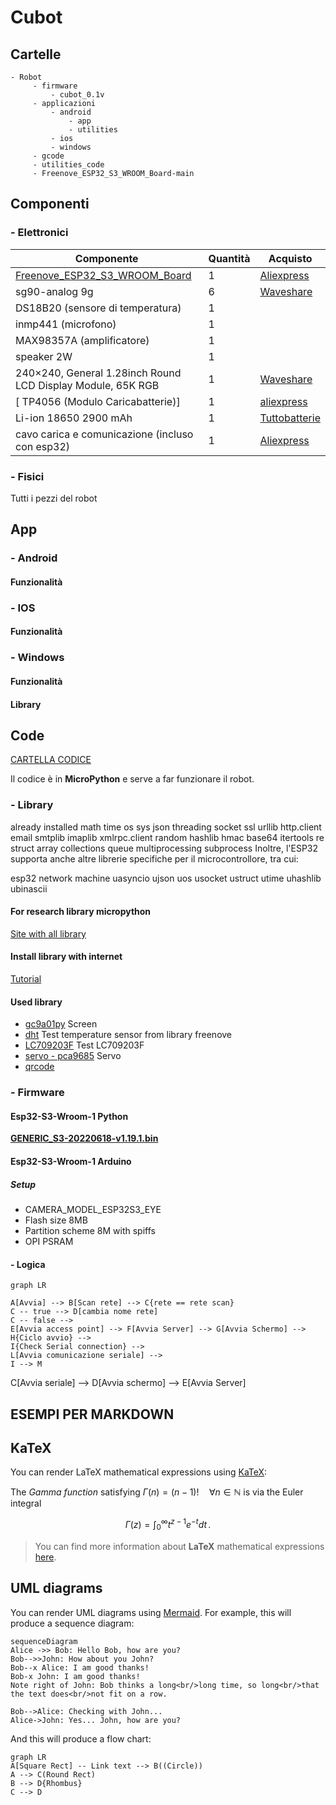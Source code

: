 # Cubot

## Cartelle
    - Robot
    	 - firmware
    		 - cubot_0.1v
    	 - applicazioni
    		 - android
    			 - app
    			 - utilities
    		 - ios
    		 - windows
    	 - gcode
    	 - utilities_code
    	 - Freenove_ESP32_S3_WROOM_Board-main

## Componenti

### - Elettronici
| Componente | Quantità | Acquisto |
|--|--|--|
| [Freenove_ESP32_S3_WROOM_Board](https://github.com/Freenove/Freenove_ESP32_S3_WROOM_Board) | 1 | [Aliexpress](https://it.aliexpress.com/item/1005004960637276.html?gps-id=pcStoreLeaderboard&scm=1007.22922.271278.0&scm_id=1007.22922.271278.0&scm-url=1007.22922.271278.0&pvid=cd21d63e-35c4-4836-8b5f-88bc2b6a78b9&_t=gps-id:pcStoreLeaderboard,scm-url:1007.22922.271278.0,pvid:cd21d63e-35c4-4836-8b5f-88bc2b6a78b9,tpp_buckets:668#2846#8107#1934&pdp_ext_f=%7B%22sku_id%22:%2212000031163496708%22,%22sceneId%22:%2212922%22%7D&pdp_npi=3@dis!EUR!13.03!13.03!!!!!@211b5e1d16785553435738710ef8d3!12000031163496708!rec!IT!&spm=a2g0o.store_pc_home.smartLeaderboard_2004236299966.1005004960637276&gatewayAdapt=glo2ita) |
| sg90-analog 9g | 6 | [Waveshare](https://www.waveshare.com/product/robotics/motors-servos/servos/sg90-servo.htm) |
| DS18B20 (sensore di temperatura) | 1 |  |
| inmp441 (microfono) | 1 |  |
| MAX98357A  (amplificatore) | 1 |  |
| speaker 2W | 1 |  |
| 240×240, General 1.28inch Round LCD Display Module, 65K RGB | 1 | [Waveshare](https://www.waveshare.com/product/displays/lcd-oled/lcd-oled-3/1.28inch-lcd-module.htm) |
| [ TP4056 (Modulo Caricabatterie)] | 1 | [aliexpress](https://it.aliexpress.com/item/1005005237080994.html?src=google&src=google&albch=shopping&acnt=494-037-6276&slnk=&plac=&mtctp=&albbt=Google_7_shopping&albagn=888888&isSmbAutoCall=false&needSmbHouyi=false&albcp=19215243512&albag=&trgt=&crea=it1005005237080994&netw=x&device=c&albpg=&albpd=it1005005237080994&gad_source=1&gclid=Cj0KCQjwqP2pBhDMARIsAJQ0CzomJahSgcT2h1HFcM23qx6XmopDRa34VUY_UlM-na5dkJ6kSl9_mS4aAuRpEALw_wcB&gclsrc=aw.ds&aff_fcid=8a3572c6e92b41ab9b4ac060aa40f5d2-1698692849410-05852-UneMJZVf&aff_fsk=UneMJZVf&aff_platform=aaf&sk=UneMJZVf&aff_trace_key=8a3572c6e92b41ab9b4ac060aa40f5d2-1698692849410-05852-UneMJZVf&terminal_id=564917b7f57540efb44a014f9c1dcaad&afSmartRedirect=y) |
| Li-ion 18650 2900 mAh | 1 | [Tuttobatterie](https://www.tuttobatterie.com/batteria-ricaricabile-speciale-li-ion-18650-samsung-inr18650-29e-3-7v-2900-mah.html) |
| cavo carica e comunicazione (incluso con esp32) | 1 | [Aliexpress](https://it.aliexpress.com/item/1005004960637276.html?gps-id=pcStoreLeaderboard&scm=1007.22922.271278.0&scm_id=1007.22922.271278.0&scm-url=1007.22922.271278.0&pvid=cd21d63e-35c4-4836-8b5f-88bc2b6a78b9&_t=gps-id:pcStoreLeaderboard,scm-url:1007.22922.271278.0,pvid:cd21d63e-35c4-4836-8b5f-88bc2b6a78b9,tpp_buckets:668#2846#8107#1934&pdp_ext_f=%7B%22sku_id%22:%2212000031163496708%22,%22sceneId%22:%2212922%22%7D&pdp_npi=3@dis!EUR!13.03!13.03!!!!!@211b5e1d16785553435738710ef8d3!12000031163496708!rec!IT!&spm=a2g0o.store_pc_home.smartLeaderboard_2004236299966.1005004960637276&gatewayAdapt=glo2ita) |

### - Fisici
Tutti i pezzi del robot

## App

### - Android
#### Funzionalità

### - IOS
#### Funzionalità

### - Windows
#### Funzionalità
#### Library

## Code
[CARTELLA CODICE](/_DRIVE/progetti/2023/Robot/firmware/)

Il codice è in **MicroPython** e serve a far funzionare il robot.

### - Library
already installed
math
time
os
sys
json
threading
socket
ssl
urllib
http.client
email
smtplib
imaplib
xmlrpc.client
random
hashlib
hmac
base64
itertools
re
struct
array
collections
queue
multiprocessing
subprocess
Inoltre, l'ESP32 supporta anche altre librerie specifiche per il microcontrollore, tra cui:

esp32
network
machine
uasyncio
ujson
uos
usocket
ustruct
utime
uhashlib
ubinascii
#### For research library micropython
[Site with all library](https://awesome-micropython.com/)

#### Install library with internet
[Tutorial](https://null-byte.wonderhowto.com/how-to/use-upip-load-micropython-libraries-onto-microcontroller-over-wi-fi-0237888/)

#### Used library
- [gc9a01py](https://github.com/russhughes/gc9a01py) Screen
- [dht](nd) Test temperature sensor from library freenove
- [LC709203F](https://github.com/scopelemanuele/Micropython-LC709203F) Test LC709203F
- [servo - pca9685](https://github.com/mcauser/deshipu-micropython-pca9685) Servo
- [qrcode](https://qrcode.tec-it.com/it/Wifi)
### - Firmware

#### Esp32-S3-Wroom-1 Python
**[GENERIC_S3-20220618-v1.19.1.bin](https://micropython.org/download/GENERIC_S3/)**

#### Esp32-S3-Wroom-1 Arduino
##### Setup
- CAMERA_MODEL_ESP32S3_EYE
- Flash size 8MB
- Partition scheme 8M with spiffs
- OPI PSRAM

#### - Logica

```mermaid
graph LR

A[Avvia] --> B[Scan rete] --> C{rete == rete scan}
C -- true --> D[cambia nome rete]
C -- false -->
E[Avvia access point] --> F[Avvia Server] --> G[Avvia Schermo] --> H{Ciclo avvio} -->
I{Check Serial connection} -->
L[Avvia comunicazione seriale] -->
I --> M
```

C[Avvia seriale] --> D[Avvia schermo] --> E[Avvia Server]

## ESEMPI PER MARKDOWN
## KaTeX

You can render LaTeX mathematical expressions using [KaTeX](https://khan.github.io/KaTeX/):

The *Gamma function* satisfying $\Gamma(n) = (n-1)!\quad\forall n\in\mathbb N$ is via the Euler integral

$$
\Gamma(z) = \int_0^\infty t^{z-1}e^{-t}dt\,.
$$

> You can find more information about **LaTeX** mathematical expressions [here](http://meta.math.stackexchange.com/questions/5020/mathjax-basic-tutorial-and-quick-reference).


## UML diagrams

You can render UML diagrams using [Mermaid](https://mermaidjs.github.io/). For example, this will produce a sequence diagram:

```mermaid
sequenceDiagram
Alice ->> Bob: Hello Bob, how are you?
Bob-->>John: How about you John?
Bob--x Alice: I am good thanks!
Bob-x John: I am good thanks!
Note right of John: Bob thinks a long<br/>long time, so long<br/>that the text does<br/>not fit on a row.

Bob-->Alice: Checking with John...
Alice->John: Yes... John, how are you?
```

And this will produce a flow chart:

```mermaid
graph LR
A[Square Rect] -- Link text --> B((Circle))
A --> C(Round Rect)
B --> D{Rhombus}
C --> D
```
